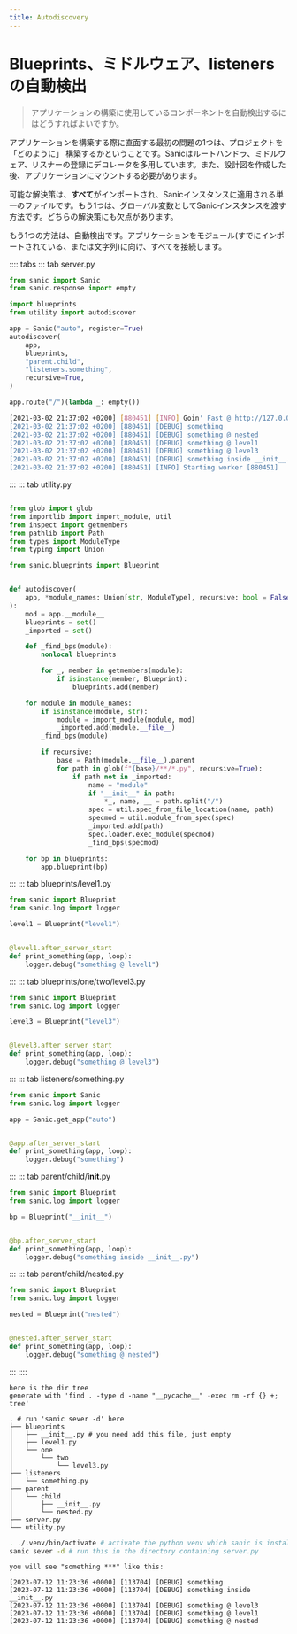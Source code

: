 ```yaml
---
title: Autodiscovery
---
```



# Blueprints、ミドルウェア、listenersの自動検出

> アプリケーションの構築に使用しているコンポーネントを自動検出するにはどうすればよいですか。

アプリケーションを構築する際に直面する最初の問題の1つは、プロジェクトを 「どのように」 構築するかということです。Sanicはルートハンドラ、ミドルウェア、リスナーの登録にデコレータを多用しています。また、設計図を作成した後、アプリケーションにマウントする必要があります。

可能な解決策は、**すべて**がインポートされ、Sanicインスタンスに適用される単一のファイルです。もう1つは、グローバル変数としてSanicインスタンスを渡す方法です。どちらの解決策にも欠点があります。

もう1つの方法は、自動検出です。アプリケーションをモジュール(すでにインポートされている、または文字列)に向け、すべてを接続します。

:::: tabs
::: tab server.py
```python
from sanic import Sanic
from sanic.response import empty

import blueprints
from utility import autodiscover

app = Sanic("auto", register=True)
autodiscover(
    app,
    blueprints,
    "parent.child",
    "listeners.something",
    recursive=True,
)

app.route("/")(lambda _: empty())
```
```bash
[2021-03-02 21:37:02 +0200] [880451] [INFO] Goin' Fast @ http://127.0.0.1:9999
[2021-03-02 21:37:02 +0200] [880451] [DEBUG] something
[2021-03-02 21:37:02 +0200] [880451] [DEBUG] something @ nested
[2021-03-02 21:37:02 +0200] [880451] [DEBUG] something @ level1
[2021-03-02 21:37:02 +0200] [880451] [DEBUG] something @ level3
[2021-03-02 21:37:02 +0200] [880451] [DEBUG] something inside __init__.py
[2021-03-02 21:37:02 +0200] [880451] [INFO] Starting worker [880451]
```
:::
::: tab utility.py
```python

from glob import glob
from importlib import import_module, util
from inspect import getmembers
from pathlib import Path
from types import ModuleType
from typing import Union

from sanic.blueprints import Blueprint


def autodiscover(
    app, *module_names: Union[str, ModuleType], recursive: bool = False
):
    mod = app.__module__
    blueprints = set()
    _imported = set()

    def _find_bps(module):
        nonlocal blueprints

        for _, member in getmembers(module):
            if isinstance(member, Blueprint):
                blueprints.add(member)

    for module in module_names:
        if isinstance(module, str):
            module = import_module(module, mod)
            _imported.add(module.__file__)
        _find_bps(module)

        if recursive:
            base = Path(module.__file__).parent
            for path in glob(f"{base}/**/*.py", recursive=True):
                if path not in _imported:
                    name = "module"
                    if "__init__" in path:
                        *_, name, __ = path.split("/")
                    spec = util.spec_from_file_location(name, path)
                    specmod = util.module_from_spec(spec)
                    _imported.add(path)
                    spec.loader.exec_module(specmod)
                    _find_bps(specmod)

    for bp in blueprints:
        app.blueprint(bp)
```
:::
::: tab blueprints/level1.py
```python
from sanic import Blueprint
from sanic.log import logger

level1 = Blueprint("level1")


@level1.after_server_start
def print_something(app, loop):
    logger.debug("something @ level1")
```
:::
::: tab blueprints/one/two/level3.py
```python
from sanic import Blueprint
from sanic.log import logger

level3 = Blueprint("level3")


@level3.after_server_start
def print_something(app, loop):
    logger.debug("something @ level3")
```
:::
::: tab listeners/something.py
```python
from sanic import Sanic
from sanic.log import logger

app = Sanic.get_app("auto")


@app.after_server_start
def print_something(app, loop):
    logger.debug("something")
```
:::
::: tab parent/child/__init__.py
```python
from sanic import Blueprint
from sanic.log import logger

bp = Blueprint("__init__")


@bp.after_server_start
def print_something(app, loop):
    logger.debug("something inside __init__.py")
```
:::
::: tab parent/child/nested.py
```python
from sanic import Blueprint
from sanic.log import logger

nested = Blueprint("nested")


@nested.after_server_start
def print_something(app, loop):
    logger.debug("something @ nested")
```
:::
::::


```text
here is the dir tree
generate with 'find . -type d -name "__pycache__" -exec rm -rf {} +; tree'

. # run 'sanic sever -d' here
├── blueprints
│   ├── __init__.py # you need add this file, just empty
│   ├── level1.py
│   └── one
│       └── two
│           └── level3.py
├── listeners
│   └── something.py
├── parent
│   └── child
│       ├── __init__.py
│       └── nested.py
├── server.py
└── utility.py
```

```bash
. ./.venv/bin/activate # activate the python venv which sanic is installed in
sanic sever -d # run this in the directory containing server.py
```

```text
you will see "something ***" like this:

[2023-07-12 11:23:36 +0000] [113704] [DEBUG] something
[2023-07-12 11:23:36 +0000] [113704] [DEBUG] something inside __init__.py
[2023-07-12 11:23:36 +0000] [113704] [DEBUG] something @ level3
[2023-07-12 11:23:36 +0000] [113704] [DEBUG] something @ level1
[2023-07-12 11:23:36 +0000] [113704] [DEBUG] something @ nested
```

